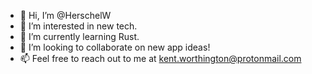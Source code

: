 - 👋 Hi, I’m @HerschelW
- 👀 I’m interested in new tech.
- 🌱 I’m currently learning Rust.
- 💞️ I’m looking to collaborate on new app ideas!
- 📫 Feel free to reach out to me at kent.worthington@protonmail.com

<!---
HerschelW/HerschelW is a ✨ special ✨ repository because its `README.md` (this file) appears on your GitHub profile.
You can click the Preview link to take a look at your changes.
--->

